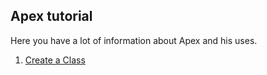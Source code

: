 ## Apex tutorial

Here you have a lot of information about Apex and his uses.

1. [Create a Class](Classes_211103.md)